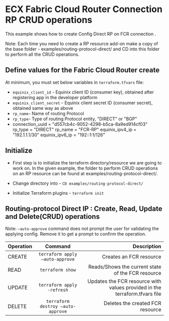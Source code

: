 # ECX Fabric Cloud Router Connection RP CRUD operations
This example shows how to create Config Direct RP on FCR connection .

Note: Each time you need to create a RP resource add-on
make a copy of the base folder - examples/routing-protocol-direct/ and CD into this folder to perform all the CRUD operations.

## Define values for the Fabric Cloud Router create
At minimum, you must set below variables in `terraform.tfvars` file:
- `equinix_client_id` - Equinix client ID (consumer key), obtained after
  registering app in the developer platform
- `equinix_client_secret` - Equinix client secret ID (consumer secret),
  obtained same way as above
- `rp_name`- Name of routing Protocol
- `rp_type`- Type of routing Protocol entity, "DIRECT" or "BGP"
- connection_uuid = "d557cb4c-9052-4298-b5ca-8a9ed914cf03"
  rp_type = "DIRECT"
  rp_name = "FCR-RP"
  equinix_ipv4_ip = "192.1.1.1/30"
  equinix_ipv6_ip = "192::1:1/126"


## Initialize
- First step is to initialize the terraform directory/resource we are going to work on.
  In the given example, the folder to perform CRUD operations on an RP resource can be found at examples/routing-protocol-direct/.

- Change directory into - `CD examples/routing-protocol-direct/`
- Initialize Terraform plugins - `terraform init`

## Routing-protocol Direct IP : Create, Read, Update and Delete(CRUD) operations
Note: `–auto-approve` command does not prompt the user for validating the applying config. Remove it to get a prompt to confirm the operation.

| Operation |              Command              |                                                               Description |
|:----------|:---------------------------------:|--------------------------------------------------------------------------:|
| CREATE    |  `terraform apply –auto-approve`  |                                                    Creates an FCR resource |
| READ      |         `terraform show`          |                          Reads/Shows the current state of the FCR resource |
| UPDATE    |    `terraform apply -refresh`     | Updates the FCR resource with values provided in the terraform.tfvars file |
| DELETE    | `terraform destroy –auto-approve` |                                           Deletes the created FCR resource |